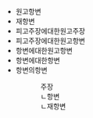 - 원고항변
- 재항변
- 피고주장에대한원고주장
- 피고주장에대한원고항변
- 항변에대한원고항변
- 항변에대한항변
- 항변의항변
    <pre>
        주장
        ㄴ항변
        ㄴ재항변
        
    </pre>
